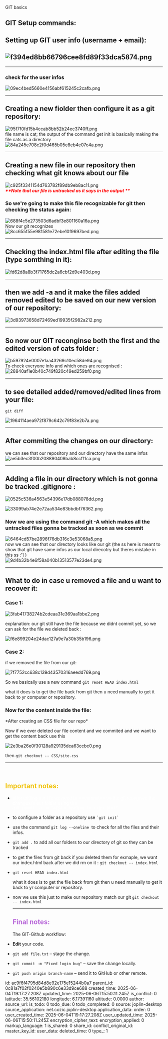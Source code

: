 GIT basics

## GIT Setup commands:

## Setting up GIT user info (username + email):

## ![f394ed8bb66796cee8fd89f33dca5874.png](:/1cce6e110d094a329d5db55ed1e1b87d)

* * *

### check for the user infos

![09ec4bed5660e4156abf615245c2cafb.png](:/2695c1ca601f4dda83bd839ac07c7110)

* * *

## Creating a new fiolder then configure it as a git repository:

![95f7f0fd15b4ccab8bb52b24ec3740ff.png](:/3474bf40445043d99ff2d0054dd8c0ff)  
file name is cat; the output of the command get init is basically making the file cats as a directory  
![84a245e708c2f0d465b05e8eb4e07c4a.png](:/f470c8ef5f874586aa2c5532cb573bc7)

* * *

## Creating a new file in our repository then checking what git knows about our file

![c925f3341154d763782f89db9eb8ac11.png](:/babe2709f84a48b1ad2e5cab959a01f1)  
***<span style="color: red;">\*\*Note that our file is untracked as it says in the output \*\*</span>***

### So we're going to make this file recognizable for git then checking the status again:

![688f4c5e273503d6adbf3e801160a16a.png](:/24f177ef19d74409bbf517f055f31ef7)  
Now our git recognizes  
![8cc655f55e981581e72ebe10f9697bed.png](:/c775624ce4914498a64dd276d6c9becb)

* * *

## Checking the index.html file after editing the file (type somthing in it):

![fd62d8a8b3f71765dc2a6cbf2d9e403d.png](:/4d938786fe844d229fd5ff1ac1374edb)

* * *

## then we add -a and it make the files added removed edited to be saved on our new version of our repository:

![3d93973658d72469ed19935f2982a212.png](:/6f1ddbe3548c4f6f87b2dbd8b47cb649)

* * *

## So now our GIT reconginse both the first and the edited version of cats folder :

![b597924e0007e1aa43269c10ec58de94.png](:/e47542a36fb841e78e7c63e82d637336)  
To check everyone info and which ones are recognised :  
![28840af1e0b40c749f820c49ed259bf0.png](:/331c1117f3d54fe4a145e26757e95c10)

* * *

## to see detailed added/removed/edited lines from your file:

`git diff`

![1964114aea972f879c642c79f83e2b7a.png](:/ef66f41fcf164f728cd147bf533763a0)

* * *

## After commiting the changes on our directory:

we can see that our repository and our directory have the same infos  
![ae5b3ec3f00b208890408bab8ccf11ca.png](:/cf58f103c84e429cbf54dbea4fcb39f2)

* * *

## Adding a file in our directory which is not gonna be tracked .gitignore :

![0525c536a4563e54396e17db088078dd.png](:/f1939d2c12904f6482766174ed5f5df3)

![33099ab74e2e72aa534e83bbdbf76362.png](:/7abaf236c129422294751680d87b495c)

### Now we are using the command git -A which makes all the untracked files gonna be tracked as soon as we commit

![6464cd57be2896f76db316c3e53068a5.png](:/87fac0db2b954afc91b9df2b04a48cbd)  
now we can see that our directory looks like our git (the ss here is meant to show that git have same infos as our local direcotry but theres mistake in this ss :'\] )  
![9d4b32b4e6f58a040b13513577e23de4.png](:/c727db8452304b1b96dbea45226dfa10)

* * *

## What to do in case u removed a file and u want to recover it:

### Case 1:

![3fab41738274b2cdeaa31e369aa1bbe2.png](:/044e680c714a452e9b770bd015c9edf5)

explanation: our git still have the file because we didnt commit yet, so we can ask for the file we deleted back :

![f6e899204e24dac127a9e7a30b35b196.png](:/4ff2fdeff4c64f4bb17cbc3bfdc6a6b5)

### Case 2:

if we removed the file from our git:

![7f7752cc638c139d43570316aeedd769.png](:/98fb05f1630a4da3b982f2a91dce5c0a)

So we basically use a new command `git reset HEAD index.html`

what it does is to get the file back from git then u need manually to get it back to yr computer or repository.

### **Now for the content inside the file:**

\*After creating an CSS file for our repo\*

Now if we ever deleted our file content and we commited and we want to get the content back use this

![2e3ba26e0f30128a929135dca63ccbc0.png](:/f37b1777ead140129ddd5c4dfec2f173)

then `git checkout -- CSS/site.css`

* * *

&nbsp;

## <span style="color: rgb(241, 196, 15);">**Important notes:**</span>

- <span style="color: rgb(255, 255, 255);">after editing our file we need to ==commit== so the git recognise the changes in our folder using the</span> <span style="color: rgb(255, 255, 255);">  
    `git commit -a -m "addd a heading to index.html"`</span>
    
- to configure a folder as a repository use `` `git init` ``
    
- use the command `git log --oneline`  to check for all the files and their infos.
    
- `git add .` to add all our folders to our directory of git so they can be tracked
    
- to get the files from git back if you deleted them for exmaple, we want our index.html back after we did rm on it : `git checkout -- index.html`
    
- `git reset HEAD index.html`
    
    what it does is to get the file back from git then u need manually to get it back to yr computer or repository.
    
- now we use this just to make our repository match our git `git checkout -- index.html`
    
    * * *
    
    ## <span style="color: rgb(185, 106, 217);">**Final notes:**</span>
    
    The GIT-Github workflow:
    
- **Edit** your code.
    
- `git add file.txt` – stage the change.
    
- `git commit -m "Fixed login bug"` – save the change locally.
    
- `git push origin branch-name` – send it to GitHub or other remote.

id: ac9f6f4795d84d8e92e175e15244b0a7
parent_id: 0c81a7f02f0240e5b890c6e33d9ce688
created_time: 2025-06-04T19:17:27.208Z
updated_time: 2025-06-06T15:50:11.245Z
is_conflict: 0
latitude: 35.56102180
longitude: 6.17391160
altitude: 0.0000
author: 
source_url: 
is_todo: 0
todo_due: 0
todo_completed: 0
source: joplin-desktop
source_application: net.cozic.joplin-desktop
application_data: 
order: 0
user_created_time: 2025-06-04T19:17:27.208Z
user_updated_time: 2025-06-06T15:50:11.245Z
encryption_cipher_text: 
encryption_applied: 0
markup_language: 1
is_shared: 0
share_id: 
conflict_original_id: 
master_key_id: 
user_data: 
deleted_time: 0
type_: 1